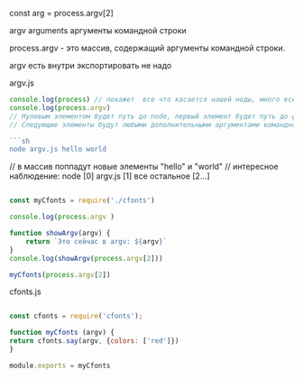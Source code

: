 const arg = process.argv[2]


argv
arguments
аргументы командной строки

process.argv - это массив, содержащий аргументы командной строки.



argv есть внутри
экспортировать не надо

argv.js
```js
console.log(process) // покажет  все что касается нашей ноды, много всего, и внутри лежит argv
console.log(process.argv)
// Нулевым элементом будет путь до node, первый элемент будет путь до файла . 
// Следующие элементы будут любыми дополнительными аргументами командной строки

```sh
node argv.js hello world
```
// в массив поппадут новые элементы "hello" и "world"
// интересное наблюдение:
node [0]
argv.js [1]
все остальное [2...]


```js

const myCfonts = require('./cfonts')

console.log(process.argv )

function showArgv(argv) {
    return `Это сейчас в argv: ${argv}`
}
console.log(showArgv(process.argv[2]))

myCfonts(process.argv[2])


```


cfonts.js
```js

const cfonts = require('cfonts');

function myCfonts (argv) {
return cfonts.say(argv, {colors: ['red']}) 
}

module.exports = myCfonts



```


